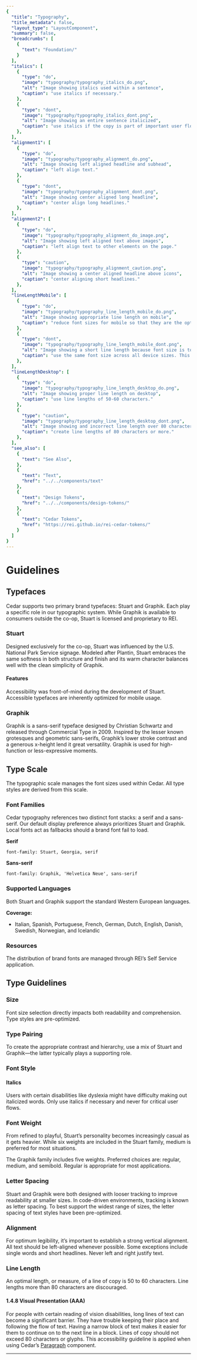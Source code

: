 ```yaml
---
{
  "title": "Typography",
  "title_metadata": false,
  "layout_type": "LayoutComponent",
  "summary": false,
  "breadcrumbs": [
    {
      "text": "Foundation/"
    }
  ],
  "italics": [
    {
      "type": "do",
      "image": "typography/typography_italics_do.png",
      "alt": "Image showing italics used within a sentence",
      "caption": "use italics if necessary."
    },
    {
      "type": "dont",
      "image": "typography/typography_italics_dont.png",
      "alt": "Image showing an entire sentence italicized",
      "caption": "use italics if the copy is part of important user flows."
    },
  ],
  "alignment1": [
    {
      "type": "do",
      "image": "typography/typography_alignment_do.png",
      "alt": "Image showing left aligned headline and subhead",
      "caption": "left align text."
    },
    {
      "type": "dont",
      "image": "typography/typography_alignment_dont.png",
      "alt": "Image showing center aligned long headline",
      "caption": "center align long headlines."
    },
  ],
  "alignment2": [
    {
      "type": "do",
      "image": "typography/typography_alignment_do_image.png",
      "alt": "Image showing left aligned text above images",
      "caption": "left align text to other elements on the page."
    },
    {
      "type": "caution",
      "image": "typography/typography_alignment_caution.png",
      "alt": "Image showing a center aligned headline above icons",
      "caption": "center aligning short headlines."
    },
  ],
  "lineLengthMobile": [
    {
      "type": "do",
      "image": "typography/typography_line_length_mobile_do.png",
      "alt": "Image showing appropriate line length on mobile",
      "caption": "reduce font sizes for mobile so that they are the optimal line length."
    },
    {
      "type": "dont",
      "image": "typography/typography_line_length_mobile_dont.png",
      "alt": "Image showing a short line length because font size is too big",
      "caption": "use the same font size across all device sizes. This will create incorrect line lengths on certain devices."
    },
  ],
  "lineLengthDesktop": [
    {
      "type": "do",
      "image": "typography/typography_line_length_desktop_do.png",
      "alt": "Image showing proper line length on desktop",
      "caption": "use line lengths of 50-60 characters."
    },
    {
      "type": "caution",
      "image": "typography/typography_line_length_desktop_dont.png",
      "alt": "Image showing and incorrect line length over 80 characters",
      "caption": "create line lengths of 80 characters or more."
    },
  ],
  "see_also": [
    {
      "text": "See Also",
    },
    {
      "text": "Text",
      "href": "../../components/text"
    },
    {
      "text": "Design Tokens",
      "href": "../../components/design-tokens/"
    },
    {
      "text": "Cedar Tokens",
      "href": "https://rei.github.io/rei-cedar-tokens/"
    }
  ]
}
---
```

<cdr-doc-table-of-contents-shell parentSelector='h2' childSelector='h3'>

# Guidelines

## Typefaces

Cedar supports two primary brand typefaces: Stuart and Graphik. Each play a specific role in our typographic system. While Graphik is available to consumers outside the co-op, Stuart is licensed and proprietary to REI.


### Stuart

Designed exclusively for the co-op, Stuart was influenced by the U.S. National Park Service signage. Modeled after Plantin, Stuart embraces the same softness in both structure and finish and its warm character balances well with the clean simplicity of Graphik.

<cdr-img class="cdr-doc-article-img" alt="A mosaic showing the Stuart font in various sizes and colors" :src="$withBase(`/typography/typography_stuart.png`)" />

#### Features

Accessibility was front-of-mind during the development of Stuart. Accessible typefaces are inherently optimized for mobile usage.

<cdr-img class="cdr-doc-article-img" alt="An graphic highlighting the Stuart font's open terminals, optimal x-height, optimal stroke width, ligatures, and co-op diamond" :src="$withBase(`/typography/typography_stuart_features.png`)" />

### Graphik

Graphik is a sans-serif typeface designed by Christian Schwartz and released through Commercial Type in 2009. Inspired by the lesser known grotesques and geometric sans-serifs, Graphik’s lower stroke contrast and a generous x-height lend it great versatility. Graphik is used for high-function or less-expressive moments.

<cdr-img class="cdr-doc-article-img" alt="A mosaic showing the Graphik font in various sizes and colors" :src="$withBase(`/typography/typography_graphik.png`)" />

## Type Scale

The typographic scale manages the font sizes used within Cedar. All type styles are derived from this scale.

<cdr-img class="cdr-doc-article-img" alt="A graphic displaying the range of sizes available for headings" :src="$withBase(`/typography/typography_type-scale.png`)" />

### Font Families

Cedar typography references two distinct font stacks: a serif and a sans-serif. Our default display preference always prioritizes Stuart and Graphik. Local fonts act as fallbacks should a brand font fail to load.

**Serif**

`font-family: Stuart, Georgia, serif`

**Sans-serif**

`font-family: Graphik, 'Helvetica Neue', sans-serif`


### Supported Languages

Both Stuart and Graphik support the standard Western European languages.

**Coverage:**

+ Italian, Spanish, Portuguese, French, German, Dutch, English, Danish, Swedish, Norwegian, and Icelandic


### Resources

The distribution of brand fonts are managed through REI’s Self Service application.


## Type Guidelines


### Size

Font size selection directly impacts both readability and comprehension. Type styles are pre-optimized.

<cdr-img class="cdr-doc-article-img" alt="A mosaic of various examples of typographic hierarchy" :src="$withBase(`/typography/typography_type_guidelines_size.png`)" />


### Type Pairing

To create the appropriate contrast and hierarchy, use a mix of Stuart and Graphik—the latter typically plays a supporting role.

<cdr-img class="cdr-doc-article-img" alt="A graphic showing mixed usage of Stuart and Graphik typefaces" :src="$withBase(`/typography/typography_type_guidelines_type-pairing.png`)" />

### Font Style


#### Italics

Users with certain disabilities like dyslexia might have difficulty making out italicized words. Only use italics if necessary and never for critical user flows.

<do-dont :examples="$page.frontmatter.italics" />

### Font Weight

From refined to playful, Stuart’s personality becomes increasingly casual as it gets heavier. While six weights are included in the Stuart family, medium is preferred for most situations.

<cdr-img class="cdr-doc-article-img" alt="A graphic showing various Stuart font weights, highlighting Medium" :src="$withBase(`/typography/typography_type_guidelines_font-weight_stuart.png`)" />

The Graphik family includes five weights. Preferred choices are: regular, medium, and semibold. Regular is appropriate for most applications.

<cdr-img class="cdr-doc-article-img" alt="A graphic showing various Graphik font weights, highlighting Semibold, Medium, and Regular" :src="$withBase(`/typography/typography_type_guidelines_font-weight_graphik.png`)" />


### Letter Spacing

Stuart and Graphik were both designed with looser tracking to improve readability at smaller sizes. In code-driven environments, tracking is known as letter spacing. To best support the widest range of sizes, the letter spacing of text styles have been pre-optimized.

<cdr-img class="cdr-doc-article-img" alt="A graphic showing the difference between default and pre-optimized letter spacing" :src="$withBase(`/typography/typography_type_guidelines_letter-spacing.png`)" />


### Alignment

For optimum legibility, it’s important to establish a strong vertical alignment. All text should be left-aligned whenever possible. Some exceptions include single words and short headlines. Never left and right justify text.


<do-dont :examples="$page.frontmatter.alignment1" />

<do-dont :examples="$page.frontmatter.alignment2" />


### Line Length

An optimal length, or measure, of a line of copy is 50 to 60 characters. Line lengths more than 80 characters are discouraged.

<cdr-img class="cdr-doc-article-img" alt="A graphic showing how long a line of copy should be on mobile and desktop" :src="$withBase(`/typography/typography_type_guidelines_line-length.png`)" />

<do-dont :examples="$page.frontmatter.lineLengthMobile" />

<do-dont :examples="$page.frontmatter.lineLengthDesktop" />

#### 1.4.8 Visual Presentation (AAA)

For people with certain reading of vision disabilities, long lines of text can become a significant barrier. They have trouble keeping their place and following the flow of text. Having a narrow block of text makes it easier for them to continue on to the next line in a block. Lines of copy should not exceed 80 characters or glyphs. This accessibility guideline is applied when using Cedar’s [Paragraph](../../components/paragraphs/) component.



<hr/>

</cdr-doc-table-of-contents-shell>

